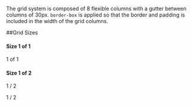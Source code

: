 The grid system is composed of 8 flexible columns with a gutter between columns of 30px. `border-box` is applied so that the border and padding is included in the width of the grid columns.

##Grid Sizes
<div class="line lastUnit"> 
  <h4>Size 1 of 1</h4>

  <div class="docs size1of1">
    <p>1 of 1</p>
  </div>
</div>

<div class="line lastUnit"> 
  <h4>Size 1 of 2</h4>
  <div class="unit size1of2 maintain-width"> 
    <p>1 / 2</p> 
  </div>
  <div class="lastUnit size1of2"> 
    <p>1 / 2</p> 
  </div>
</div>